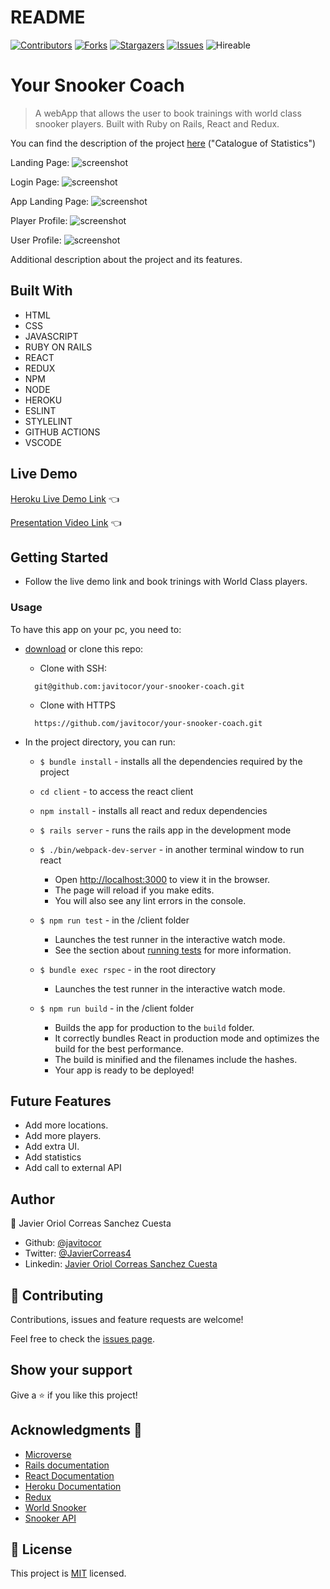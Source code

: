 # README
<!--
This README would normally document whatever steps are necessary to get the
application up and running.

Things you may want to c<!--
*** Thanks for checking out this README Template. If you have a suggestion that would
*** make this better, please fork the repo and create a pull request or simply open
*** an issue with the tag "enhancement".
*** Thanks again! Now go create something AMAZING! :D
-->

<!-- PROJECT SHIELDS -->
<!--
*** I'm using markdown "reference style" links for readability.
*** Reference links are enclosed in brackets [ ] instead of parentheses ( ).
*** See the bottom of this document for the declaration of the reference variables
*** for contributors-url, forks-url, etc. This is an optional, concise syntax you may use.
*** https://www.markdownguide.org/basic-syntax/#reference-style-links
-->
[![Contributors][contributors-shield]][contributors-url] 
[![Forks][forks-shield]][forks-url] 
[![Stargazers][stars-shield]][stars-url] 
[![Issues][issues-shield]][issues-url] 
![Hireable](https://cdn.rawgit.com/hiendv/hireable/master/styles/default/yes.svg) 

# Your Snooker Coach

>  A webApp that allows the user to book trainings with world class snooker players. Built with Ruby on Rails, React and Redux.

You can find the description of the project [here](https://www.notion.so/Final-Capstone-Project-Book-an-Appointment-41ded2ee99ff4fe4becf91acb332ca26) ("Catalogue of Statistics")


Landing Page:
![screenshot](./src/assets/screenshot.png)

Login Page: 
![screenshot](./src/assets/screenshot1.png)

App Landing Page: 
![screenshot](./src/assets/screenshot1.png)

Player Profile: 
![screenshot](./src/assets/screenshot1.png)

User Profile: 
![screenshot](./src/assets/screenshot1.png) 

Additional description about the project and its features.

## Built With

- HTML 
- CSS
- JAVASCRIPT
- RUBY ON RAILS
- REACT
- REDUX
- NPM
- NODE
- HEROKU
- ESLINT
- STYLELINT
- GITHUB ACTIONS
- VSCODE

## Live Demo

[Heroku Live Demo Link]() :point_left:

[Presentation Video Link]() :point_left:

## Getting Started
- Follow the live demo link and book trinings with World Class players.

### Usage
To have this app on your pc, you need to:
* [download](https://github.com/javitocor/your-snooker-coach/archive/development.zip) or clone this repo:
  - Clone with SSH:
  ```
    git@github.com:javitocor/your-snooker-coach.git
  ```
  - Clone with HTTPS
  ```
    https://github.com/javitocor/your-snooker-coach.git
  ```

* In the project directory, you can run:

  - `$ bundle install` - installs all the dependencies required by the project
  - `cd client` - to access the react client
  - `npm install` - installs all react and redux dependencies

  - `$ rails server` - runs the rails app in the development mode
  - `$ ./bin/webpack-dev-server` - in another terminal window to run react
    - Open [http://localhost:3000](http://localhost:3000) to view it in the browser.
    - The page will reload if you make edits.
    - You will also see any lint errors in the console.

  - `$ npm run test` - in the /client folder
    - Launches the test runner in the interactive watch mode.
    - See the section about [running tests](https://facebook.github.io/create-react-app/docs/running-tests) for more information.
  - `$ bundle exec rspec` - in the root directory
    - Launches the test runner in the interactive watch mode.

  - `$ npm run build` - in the /client folder
    - Builds the app for production to the `build` folder.
    - It correctly bundles React in production mode and optimizes the build for the best performance.
    - The build is minified and the filenames include the hashes.
    - Your app is ready to be deployed!

## Future Features
- Add more locations.
- Add more players.
- Add extra UI.
- Add statistics
- Add call to external API

## Author

👤 Javier Oriol Correas Sanchez Cuesta 
- Github: [@javitocor](https://github.com/javitocor) 
- Twitter: [@JavierCorreas4](https://twitter.com/JavierCorreas4) 
- Linkedin: [Javier Oriol Correas Sanchez Cuesta](https://www.linkedin.com/in/javier-correas-sanchez-cuesta-15289482/) 

## 🤝 Contributing

Contributions, issues and feature requests are welcome!

Feel free to check the [issues page](https://github.com/javitocor/your-snooker-coach/issues).

## Show your support

Give a ⭐️ if you like this project!

## Acknowledgments 🚀

- [Microverse](https://www.microverse.org/)
- [Rails documentation](https://guides.rubyonrails.org/)
- [React Documentation](https://reactjs.org/docs/getting-started.html)
- [Heroku Documentation](https://devcenter.heroku.com/)
- [Redux](https://redux.js.org/)
- [World Snooker](https://wst.tv/)
- [Snooker API](http://api.snooker.org/)

## 📝 License

This project is [MIT](lic.url) licensed.

<!-- MARKDOWN LINKS & IMAGES -->
<!-- https://www.markdownguide.org/basic-syntax/#reference-style-links -->
[contributors-shield]: https://img.shields.io/github/contributors/javitocor/your-snooker-coach.svg?style=flat-square
[contributors-url]: https://github.com/javitocor/your-snooker-coach/graphs/contributors
[forks-shield]: https://img.shields.io/github/forks/javitocor/your-snooker-coach.svg?style=flat-square
[forks-url]: https://github.com/javitocor/your-snooker-coach/network/members
[stars-shield]: https://img.shields.io/github/stars/javitocor/your-snooker-coach.svg?style=flat-square
[stars-url]: https://github.com/javitocor/your-snooker-coach/stargazers
[issues-shield]: https://img.shields.io/github/issues/javitocor/your-snooker-coach.svg?style=flat-square
[issues-url]: https://github.com/javitocor/your-snooker-coach/issuesover:

